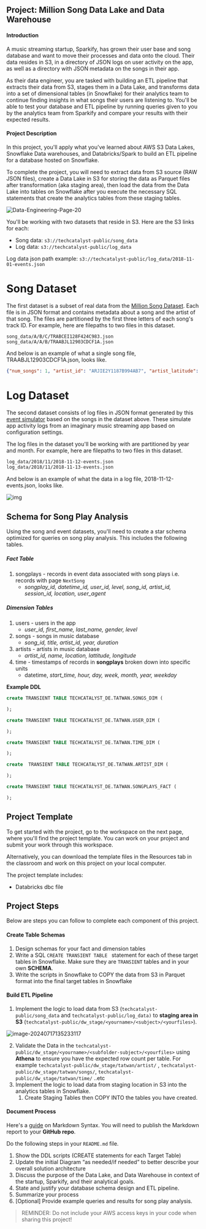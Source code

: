 ## Project: Million Song Data Lake and Data Warehouse

#### Introduction

A music streaming startup, Sparkify, has grown their user base and song database and want to move their processes and data onto the cloud. Their data resides in S3, in a directory of JSON logs on user activity on the app, as well as a directory with JSON metadata on the songs in their app.

As their data engineer, you are tasked with building an ETL pipeline that extracts their data from S3, stages them in a Data Lake, and transforms data into a set of dimensional tables (in Snowflake) for their analytics team to continue finding insights in what songs their users are listening to. You'll be able to test your database and ETL pipeline by running queries given to you by the analytics team from Sparkify and compare your results with their expected results.

#### Project Description

In this project, you'll apply what you've learned about AWS S3 Data Lakes, Snowflake Data warehouses,  and Databricks/Spark to build an ETL pipeline for a database hosted on Snowflake. 

To complete the project, you will need to extract data from S3 source (RAW JSON files), create a Data Lake in S3 for storing the data as Parquet files after transformation (aka staging area), then load the data from the Data Lake into tables on Snowflake after you execute the necessary SQL statements that create the analytics tables from these staging tables.

![Data-Engineering-Page-20](images/Data-Engineering-Page-20.jpg)

You'll be working with two datasets that reside in S3. Here are the S3 links for each:

- Song data: `s3://techcatalyst-public/song_data`
- Log data: `s3://techcatalyst-public/log_data`

Log data json path example: `s3://techcatalyst-public/log_data/2018-11-01-events.json`

# Song Dataset

The first dataset is a subset of real data from the [Million Song Dataset](http://millionsongdataset.com). Each file is in JSON format and contains metadata about a song and the artist of that song. The files are partitioned by the first three letters of each song's track ID. For example, here are filepaths to two files in this dataset.

```
song_data/A/B/C/TRABCEI128F424C983.json
song_data/A/A/B/TRAABJL12903CDCF1A.json
```

And below is an example of what a single song file, TRAABJL12903CDCF1A.json, looks like.

```json
{"num_songs": 1, "artist_id": "ARJIE2Y1187B994AB7", "artist_latitude": null, "artist_longitude": null, "artist_location": "", "artist_name": "Line Renaud", "song_id": "SOUPIRU12A6D4FA1E1", "title": "Der Kleine Dompfaff", "duration": 152.92036, "year": 0}
```

# Log Dataset
The second dataset consists of log files in JSON format generated by this [event simulator](https://github.com/Interana/eventsim) based on the songs in the dataset above. These simulate app activity logs from an imaginary music streaming app based on configuration settings.

The log files in the dataset you'll be working with are partitioned by year and month. For example, here are filepaths to two files in this dataset.
```bash
log_data/2018/11/2018-11-12-events.json
log_data/2018/11/2018-11-13-events.json
```

And below is an example of what the data in a log file, 2018-11-12-events.json, looks like.

![img](images/log-data.png)

## Schema for Song Play Analysis

Using the song and event datasets, you'll need to create a star schema optimized for queries on song play analysis. This includes the following tables.

##### Fact Table

1. songplays - records in event data associated with song plays i.e. records with page `NextSong`
   - *songplay_id, datetime_id, user_id, level, song_id, artist_id, session_id, location, user_agent*

##### Dimension Tables

1. users - users in the app
   - *user_id, first_name, last_name, gender, level*
2. songs - songs in music database
   - *song_id, title, artist_id, year, duration*
3. artists - artists in music database
   - *artist_id, name, location, lattitude, longitude*
4. time - timestamps of records in **songplays**  broken down into specific units
   - datetime, *start_time, hour, day, week, month, year, weekday*

**Example DDL**

```sql
create TRANSIENT TABLE TECHCATALYST_DE.TATWAN.SONGS_DIM (

);

create TRANSIENT TABLE TECHCATALYST_DE.TATWAN.USER_DIM (

);

create TRANSIENT TABLE TECHCATALYST_DE.TATWAN.TIME_DIM (

);

create  TRANSIENT TABLE TECHCATALYST_DE.TATWAN.ARTIST_DIM (

);

create TRANSIENT TABLE TECHCATALYST_DE.TATWAN.SONGPLAYS_FACT (

);


```



## Project Template

To get started with the project, go to the workspace on the next page, where you'll find the project template. You can work on your project and submit your work through this workspace.

Alternatively, you can download the template files in the Resources tab in the classroom and work on this project on your local computer.

The project template includes:

* Databricks dbc file 

## Project Steps

Below are steps you can follow to complete each component of this project.

#### Create Table Schemas

1. Design schemas for your fact and dimension tables 
2. Write a SQL `CREATE TRANSIENT TABLE ` statement for each of these target tables in  Snowflake. Make sure they are `TRANSIENT` tables and in your own **SCHEMA**. 
3. Write the scripts in Snowflake to COPY the data from S3 in Parquet format into the final target tables in Snowflake

#### Build ETL Pipeline

1. Implement the logic  to load data from S3 (`techcatalyst-public/song_data` and `techcatalyst-public/log_data)`  to **staging area in S3**  (`techcatalyst-public/dw_stage/<yourname>/<subject>/<yourfiles>`).

![image-20240717135233117](images/image-20240717135233117.png)

2. Validate the Data in the ``techcatalyst-public/dw_stage/<yourname>/<subfolder-subject>/<yourfiles>`` using **Athena** to ensure you have the expected row count per table. For example `techcatalyst-public/dw_stage/tatwan/artist/` , ``techcatalyst-public/dw_stage/tatwan/songs/``, `techcatalyst-public/dw_stage/tatwan/time/` ..etc
3. Implement the logic to load data from staging location in S3 into the analytics tables in Snowflake. 
   1. Create Staging Tables then COPY INTO the tables you have created.

#### Document Process

Here's a [guide](https://www.markdownguide.org/basic-syntax/) on Markdown Syntax. You will need to publish the Markdown report to your **GitHub repo**.

Do the following steps in your `README.md` file.

1. Show the DDL scripts (CREATE statements for each Target Table)
2. Update the initial Diagram “as needed/if needed” to better describe your overall solution architecture 
3. Discuss the purpose of the Data Lake, and Data Warehouse in context of the startup, Sparkify, and their analytical goals.
4. State and justify your database schema design and ETL pipeline.
5. Summarize your process
6. [Optional] Provide example queries and results for song play analysis.



> REMINDER: Do not include your AWS access keys in your code when sharing this project!



